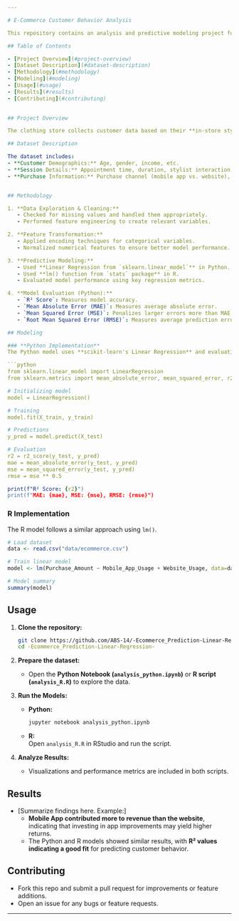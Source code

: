 ```yaml
---

# E-Commerce Customer Behavior Analysis  

This repository contains an analysis and predictive modeling project for an online clothing store that offers in-store styling and clothing advice sessions. The goal is to determine whether the company should focus more on its **mobile app experience** or **website** based on customer purchasing behavior.  

## Table of Contents  

- [Project Overview](#project-overview)  
- [Dataset Description](#dataset-description)  
- [Methodology](#methodology)  
- [Modeling](#modeling)  
- [Usage](#usage)  
- [Results](#results)  
- [Contributing](#contributing)  
 

## Project Overview  

The clothing store collects customer data based on their **in-store styling sessions** and subsequent **purchases made via the mobile app or website**. The aim of this project is to analyze this data and use **linear regression models (built in Python and R)** to determine which sales channel contributes more to revenue.  

## Dataset Description  

The dataset includes:  
- **Customer Demographics:** Age, gender, income, etc.  
- **Session Details:** Appointment time, duration, stylist interaction.  
- **Purchase Information:** Purchase channel (mobile app vs. website), order value, items purchased.  


## Methodology  

1. **Data Exploration & Cleaning:**  
   - Checked for missing values and handled them appropriately.  
   - Performed feature engineering to create relevant variables.  

2. **Feature Transformation:**  
   - Applied encoding techniques for categorical variables.  
   - Normalized numerical features to ensure better model performance.  

3. **Predictive Modeling:**  
   - Used **Linear Regression from `sklearn.linear_model`** in Python.  
   - Used **lm() function from `stats` package** in R.  
   - Evaluated model performance using key regression metrics.  

4. **Model Evaluation (Python):**  
   - `R² Score`: Measures model accuracy.  
   - `Mean Absolute Error (MAE)`: Measures average absolute error.  
   - `Mean Squared Error (MSE)`: Penalizes larger errors more than MAE.  
   - `Root Mean Squared Error (RMSE)`: Measures average prediction error.  

## Modeling  

### **Python Implementation**  
The Python model uses **scikit-learn's Linear Regression** and evaluation metrics from `sklearn.metrics`.  

```python
from sklearn.linear_model import LinearRegression
from sklearn.metrics import mean_absolute_error, mean_squared_error, r2_score

# Initializing model
model = LinearRegression()

# Training
model.fit(X_train, y_train)

# Predictions
y_pred = model.predict(X_test)

# Evaluation
r2 = r2_score(y_test, y_pred)
mae = mean_absolute_error(y_test, y_pred)
mse = mean_squared_error(y_test, y_pred)
rmse = mse ** 0.5

print(f"R² Score: {r2}")
print(f"MAE: {mae}, MSE: {mse}, RMSE: {rmse}")
```

### **R Implementation**  
The R model follows a similar approach using `lm()`.  

```r
# Load dataset
data <- read.csv("data/ecommerce.csv")

# Train linear model
model <- lm(Purchase_Amount ~ Mobile_App_Usage + Website_Usage, data=data)

# Model summary
summary(model)
```

## Usage  

1. **Clone the repository:**  
   ```bash
   git clone https://github.com/ABS-14/-Ecommerce_Prediction-Linear-Regression-.git
   cd -Ecommerce_Prediction-Linear-Regression-
   ```  

2. **Prepare the dataset:**   
   - Open the **Python Notebook (`analysis_python.ipynb`)** or **R script (`analysis_R.R`)** to explore the data.  

3. **Run the Models:**  
   - **Python:**  
     ```bash
     jupyter notebook analysis_python.ipynb
     ```
   - **R:**  
     Open `analysis_R.R` in RStudio and run the script.  

4. **Analyze Results:**  
   - Visualizations and performance metrics are included in both scripts.  

## Results  

- [Summarize findings here. Example:]  
  - **Mobile App contributed more to revenue than the website**, indicating that investing in app improvements may yield higher returns.  
  - The Python and R models showed similar results, with **R² values indicating a good fit** for predicting customer behavior.  

## Contributing  

- Fork this repo and submit a pull request for improvements or feature additions.  
- Open an issue for any bugs or feature requests.  

---
```

